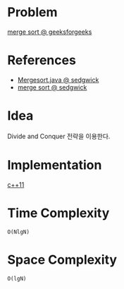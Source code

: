 # Problem

[merge sort @ geeksforgeeks](https://practice.geeksforgeeks.org/problems/merge-sort/1)

# References

* [Mergesort.java @ sedgwick](https://algs4.cs.princeton.edu/14analysis/Mergesort.java.html)
* [merge sort @ sedgwick](https://algs4.cs.princeton.edu/22mergesort/)

# Idea

Divide and Conquer 전략을 이용한다.

# Implementation

[c++11](a.cpp)

# Time Complexity

```
O(NlgN)
```

# Space Complexity

```
O(lgN)
```